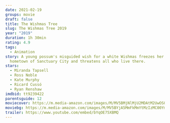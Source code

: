 ```yaml
---
date: 2021-02-19
groups: movie
draft: false
title: The Wishmas Tree
slug: The Wishmas Tree 2019
year: "2019"
duration: 1h 30min
rating: 4.9
tags:
  - Animation
story: A young possum's misguided wish for a white Wishmas freezes her entire
  hometown of Sanctuary City and threatens all who live there.
stars:
  - Miranda Tapsell
  - Ross Noble
  - Kate Murphy
  - Ricard Cussó
  - Ryan Renshaw
imdbid: tt9239422
parentsguide: 12
moviecover: https://m.media-amazon.com/images/M/MV5BMjNlMjU2MDAtM2UwOS00ZDY2LTkyODUtZGI5NDgxMzY1MjY4XkEyXkFqcGdeQXVyNjI5NzQ1MTI@._V1_FMjpg_UX900_.jpg
moviebg: https://m.media-amazon.com/images/M/MV5BYjA5MmFkMmYtMzIzMC00YmYyLWEyMDUtNzcyOThhYzllZTdmXkEyXkFqcGdeQXVyODkwMzQ0MDM@._V1_FMjpg_UX1280_.jpg
trailer: https://www.youtube.com/embed/bYqOE75XBMQ
---
```

